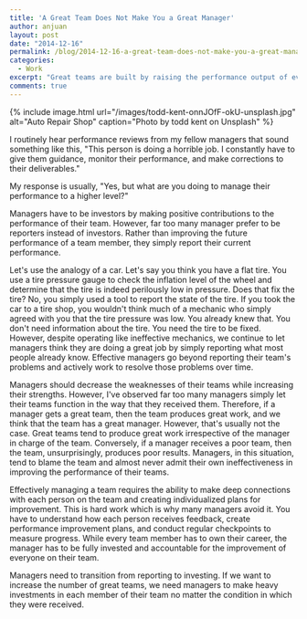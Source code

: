 ```yaml
---
title: 'A Great Team Does Not Make You a Great Manager'
author: anjuan
layout: post
date: "2014-12-16"
permalink: /blog/2014-12-16-a-great-team-does-not-make-you-a-great-manager/
categories:
  - Work
excerpt: "Great teams are built by raising the performance output of everyone on the team. The glass isn't half full or half empty. It simply needs to be raised to the right level."
comments: true
---
```


{% include image.html url="/images/todd-kent-onnJOfF-okU-unsplash.jpg" alt="Auto Repair Shop" caption="Photo by todd kent on Unsplash" %}

I routinely hear performance reviews from my fellow managers that sound something like this, "This person is doing a horrible job. I constantly have to give them guidance, monitor their performance, and make corrections to their deliverables."

My response is usually, "Yes, but what are you doing to manage their performance to a higher level?"

Managers have to be investors by making positive contributions to the performance of their team. However, far too many manager prefer to be reporters instead of investors. Rather than improving the future performance of a team member, they simply report their current performance.

Let's use the analogy of a car. Let's say you think you have a flat tire. You use a tire pressure gauge to check the inflation level of the wheel and determine that the tire is indeed perilously low in pressure. Does that fix the tire? No, you simply used a tool to report the state of the tire. If you took the car to a tire shop, you wouldn't think much of a mechanic who simply agreed with you that the tire pressure was low. You already knew that. You don't need information about the tire. You need the tire to be fixed. However, despite operating like ineffective mechanics, we continue to let managers think they are doing a great job by simply reporting what most people already know. Effective managers go beyond reporting their team's problems and actively work to resolve those problems over time.

Managers should decrease the weaknesses of their teams while increasing their strengths. However, I've observed far too many managers simply let their teams function in the way that they received them. Therefore, if a manager gets a great team, then the team produces great work, and we think that the team has a great manager. However, that's usually not the case. Great teams tend to produce great work irrespective of the manager in charge of the team. Conversely, if a manager receives a poor team, then the team, unsurprisingly, produces poor results. Managers, in this situation, tend to blame the team and almost never admit their own ineffectiveness in improving the performance of their teams.

Effectively managing a team requires the ability to make deep connections with each person on the team and creating individualized plans for improvement. This is hard work which is why many managers avoid it. You have to understand how each person receives feedback, create performance improvement plans, and conduct regular checkpoints to measure progress. While every team member has to own their career, the manager has to be fully invested and accountable for the improvement of everyone on their team.

Managers need to transition from reporting to investing. If we want to increase the number of great teams, we need managers to make heavy investments in each member of their team no matter the condition in which they were received.
